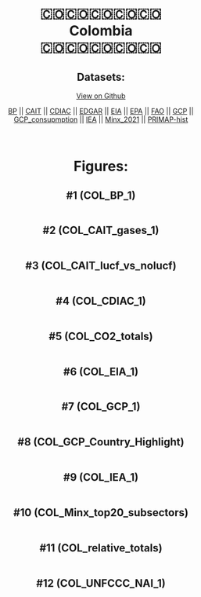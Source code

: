 
<center>
<h1 align="center">
🇨🇴🇨🇴🇨🇴🇨🇴🇨🇴
<br>
Colombia
<br>
🇨🇴🇨🇴🇨🇴🇨🇴🇨🇴
</h1>
<h2>Datasets:</h2>
<p><a href="https://github.com/dquintani/GreenhouseData/tree/master/country_data/COL_Colombia/data">View on Github</a>
<br></p><p><a href="data/COL_BP.csv">BP</a> || <a href="data/COL_CAIT.csv">CAIT</a> || <a href="data/COL_CDIAC.csv">CDIAC</a> || <a href="data/COL_EDGAR.csv">EDGAR</a> || <a href="data/COL_EIA.csv">EIA</a> || <a href="data/COL_EPA.csv">EPA</a> || <a href="data/COL_FAO.csv">FAO</a> || <a href="data/COL_GCP.csv">GCP</a> || <a href="data/COL_GCP_consupmption.csv">GCP_consupmption</a> || <a href="data/COL_IEA.csv">IEA</a> || <a href="data/COL_Minx_2021.csv">Minx_2021</a> || <a href="data/COL_PRIMAP-hist.csv">PRIMAP-hist</a></p><p><br></p>
<h1>Figures:</h1><h2>#1 (COL_BP_1)</h2>
<p><img alt="" src="figures/COL_BP_1.png" /></p><h2>#2 (COL_CAIT_gases_1)</h2>
<p><img alt="" src="figures/COL_CAIT_gases_1.png" /></p><h2>#3 (COL_CAIT_lucf_vs_nolucf)</h2>
<p><img alt="" src="figures/COL_CAIT_lucf_vs_nolucf.png" /></p><h2>#4 (COL_CDIAC_1)</h2>
<p><img alt="" src="figures/COL_CDIAC_1.png" /></p><h2>#5 (COL_CO2_totals)</h2>
<p><img alt="" src="figures/COL_CO2_totals.png" /></p><h2>#6 (COL_EIA_1)</h2>
<p><img alt="" src="figures/COL_EIA_1.png" /></p><h2>#7 (COL_GCP_1)</h2>
<p><img alt="" src="figures/COL_GCP_1.png" /></p><h2>#8 (COL_GCP_Country_Highlight)</h2>
<p><img alt="" src="figures/COL_GCP_Country_Highlight.png" /></p><h2>#9 (COL_IEA_1)</h2>
<p><img alt="" src="figures/COL_IEA_1.png" /></p><h2>#10 (COL_Minx_top20_subsectors)</h2>
<p><img alt="" src="figures/COL_Minx_top20_subsectors.png" /></p><h2>#11 (COL_relative_totals)</h2>
<p><img alt="" src="figures/COL_relative_totals.png" /></p><h2>#12 (COL_UNFCCC_NAI_1)</h2>
<p><img alt="" src="figures/COL_UNFCCC_NAI_1.png" /></p>